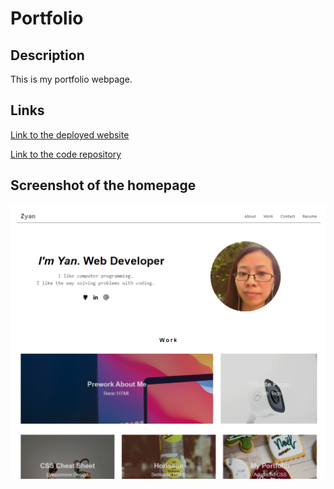 # Portfolio
## Description
This is my portfolio webpage.
## Links
<p dir="auto"><a href="https://yanbud.github.io/portfolio/">Link to the deployed website</a></p>
<p dir="auto"><a href="https://github.com/Yanbud/portfolio">Link to the code repository</a></p>

## Screenshot of the homepage
<p dir="auto"><img src="assets/images/Screenshot.png" alt="screenshot of index.html" style="max-width: 100%;" /></p>